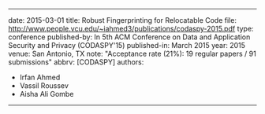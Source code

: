 ---

date: 2015-03-01
title: Robust Fingerprinting for Relocatable Code
file: http://www.people.vcu.edu/~iahmed3/publications/codaspy-2015.pdf
type: conference
published-by: In 5th ACM Conference on Data and Application Security and Privacy (CODASPY'15)
published-in: March 2015
year: 2015
venue: San Antonio, TX
note: "Acceptance rate (21%): 19 regular papers / 91 submissions"
abbrv: [CODASPY]
authors:
  - Irfan Ahmed
  - Vassil Roussev
  - Aisha Ali Gombe

---